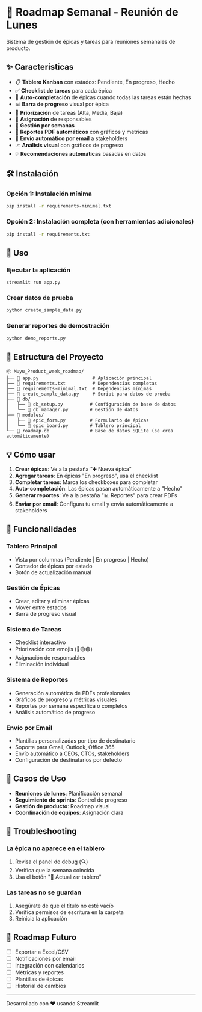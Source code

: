 # 🚀 Roadmap Semanal - Reunión de Lunes

Sistema de gestión de épicas y tareas para reuniones semanales de producto.

## ✨ Características

- 📋 **Tablero Kanban** con estados: Pendiente, En progreso, Hecho
- ✅ **Checklist de tareas** para cada épica
- 🔄 **Auto-completación** de épicas cuando todas las tareas están hechas
- 📊 **Barra de progreso** visual por épica
- 🎯 **Priorización** de tareas (Alta, Media, Baja)
- 👥 **Asignación** de responsables
- 📅 **Gestión por semanas**
- 📄 **Reportes PDF automáticos** con gráficos y métricas
- 📧 **Envío automático por email** a stakeholders
- 📈 **Análisis visual** con gráficos de progreso
- 💡 **Recomendaciones automáticas** basadas en datos

## 🛠️ Instalación

### Opción 1: Instalación mínima
```bash
pip install -r requirements-minimal.txt
```

### Opción 2: Instalación completa (con herramientas adicionales)
```bash
pip install -r requirements.txt
```

## 🚀 Uso

### Ejecutar la aplicación
```bash
streamlit run app.py
```

### Crear datos de prueba
```bash
python create_sample_data.py
```

### Generar reportes de demostración
```bash
python demo_reports.py
```

## 📁 Estructura del Proyecto

```
📦 Muyu_Product_week_roadmap/
├── 📄 app.py                    # Aplicación principal
├── 📄 requirements.txt          # Dependencias completas
├── 📄 requirements-minimal.txt  # Dependencias mínimas
├── 📄 create_sample_data.py     # Script para datos de prueba
├── 📁 db/
│   ├── 📄 db_setup.py          # Configuración de base de datos
│   └── 📄 db_manager.py        # Gestión de datos
├── 📁 modules/
│   ├── 📄 epic_form.py         # Formulario de épicas
│   └── 📄 epic_board.py        # Tablero principal
└── 📄 roadmap.db               # Base de datos SQLite (se crea automáticamente)
```

## 💡 Cómo usar

1. **Crear épicas**: Ve a la pestaña "➕ Nueva épica"
2. **Agregar tareas**: En épicas "En progreso", usa el checklist
3. **Completar tareas**: Marca los checkboxes para completar
4. **Auto-completación**: Las épicas pasan automáticamente a "Hecho"
5. **Generar reportes**: Ve a la pestaña "📊 Reportes" para crear PDFs
6. **Enviar por email**: Configura tu email y envía automáticamente a stakeholders

## 🔧 Funcionalidades

### Tablero Principal
- Vista por columnas (Pendiente | En progreso | Hecho)
- Contador de épicas por estado
- Botón de actualización manual

### Gestión de Épicas
- Crear, editar y eliminar épicas
- Mover entre estados
- Barra de progreso visual

### Sistema de Tareas
- Checklist interactivo
- Priorización con emojis (🔴🟡🟢)
- Asignación de responsables
- Eliminación individual

### Sistema de Reportes
- Generación automática de PDFs profesionales
- Gráficos de progreso y métricas visuales
- Reportes por semana específica o completos
- Análisis automático de progreso

### Envío por Email
- Plantillas personalizadas por tipo de destinatario
- Soporte para Gmail, Outlook, Office 365
- Envío automático a CEOs, CTOs, stakeholders
- Configuración de destinatarios por defecto

## 🎯 Casos de Uso

- **Reuniones de lunes**: Planificación semanal
- **Seguimiento de sprints**: Control de progreso
- **Gestión de producto**: Roadmap visual
- **Coordinación de equipos**: Asignación clara

## 🐛 Troubleshooting

### La épica no aparece en el tablero
1. Revisa el panel de debug (🔍)
2. Verifica que la semana coincida
3. Usa el botón "🔄 Actualizar tablero"

### Las tareas no se guardan
1. Asegúrate de que el título no esté vacío
2. Verifica permisos de escritura en la carpeta
3. Reinicia la aplicación

## 📝 Roadmap Futuro

- [ ] Exportar a Excel/CSV
- [ ] Notificaciones por email
- [ ] Integración con calendarios
- [ ] Métricas y reportes
- [ ] Plantillas de épicas
- [ ] Historial de cambios

---

Desarrollado con ❤️ usando Streamlit